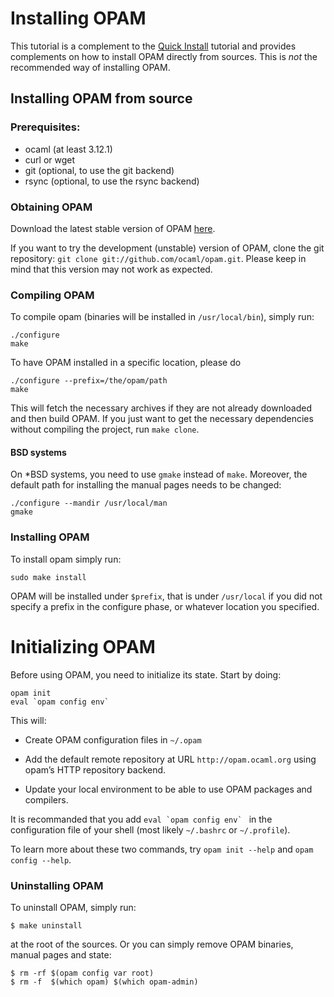 # Installing OPAM

This tutorial is a complement to the [Quick Install](Quick_Install.html)
tutorial and provides complements on how to install OPAM directly from
sources. This is *not* the recommended way of installing OPAM.

## Installing OPAM from source

### Prerequisites:

* ocaml (at least 3.12.1)
* curl or wget
* git (optional, to use the git backend)
* rsync (optional, to use the rsync backend)

### Obtaining OPAM

Download the latest stable version of OPAM [here](https://github.com/ocaml/opam/archive/latest.tar.gz).

If you want to try the development (unstable) version of OPAM, clone
 the git repository: `git clone
 git://github.com/ocaml/opam.git`. Please keep in mind that this
 version may not work as expected.

### Compiling OPAM

To compile opam (binaries will be installed in `/usr/local/bin`),
simply run:

```
./configure
make
```

To have OPAM installed in a specific location, please do

```
./configure --prefix=/the/opam/path
make
```

This will fetch the necessary archives if they are not already
downloaded and then build OPAM. If you just want to get the necessary
dependencies without compiling the project, run `make clone`.

#### BSD systems

On *BSD systems, you need to use `gmake` instead of `make`. Moreover, the
default path for installing the manual pages needs to be changed:

```
./configure --mandir /usr/local/man
gmake
```

### Installing OPAM

To install opam simply run:

```
sudo make install
```

OPAM will be installed under `$prefix`, that is under `/usr/local` if
you did not specify a prefix in the configure phase, or whatever
location you specified.

# Initializing OPAM

Before using OPAM, you need to initialize its state. Start by doing:

```
opam init
eval `opam config env`
```

This will:

* Create OPAM configuration files in `~/.opam`

* Add the default remote repository at URL `http://opam.ocaml.org`
  using opam’s HTTP repository backend.

* Update your local environment to be able to use OPAM packages and compilers.

It is recommanded that you add ``eval `opam config env` `` in the
configuration file of your shell (most likely `~/.bashrc` or
`~/.profile`).

To learn more about these two commands, try `opam init --help` and
`opam config --help`.

### Uninstalling OPAM

To uninstall OPAM, simply run:

```
$ make uninstall
```

at the root of the sources. Or you can simply remove OPAM binaries, manual pages and state:

```
$ rm -rf $(opam config var root)
$ rm -f  $(which opam) $(which opam-admin)
```
